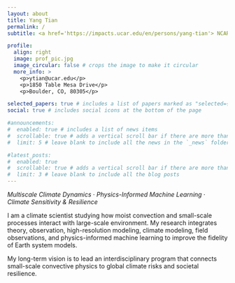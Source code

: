 ```yaml
---
layout: about
title: Yang Tian
permalink: /
subtitle: <a href='https://impacts.ucar.edu/en/persons/yang-tian'> NCAR scientist</a> 

profile:
  align: right
  image: prof_pic.jpg
  image_circular: false # crops the image to make it circular
  more_info: >
    <p>ytian@ucar.edu</p>
    <p>1850 Table Mesa Drive</p>
    <p>Boulder, CO, 80305</p>

selected_papers: true # includes a list of papers marked as "selected={true}"
social: true # includes social icons at the bottom of the page

#announcements:
#  enabled: true # includes a list of news items
#  scrollable: true # adds a vertical scroll bar if there are more than 3 news items
#  limit: 5 # leave blank to include all the news in the `_news` folder

#latest_posts:
#  enabled: true
#  scrollable: true # adds a vertical scroll bar if there are more than 3 new posts items
#  limit: 3 # leave blank to include all the blog posts
---
```

*Multiscale Climate Dynamics* · *Physics-Informed Machine Learning* · *Climate Sensitivity & Resilience*

I am a climate scientist studying how moist convection and small-scale processes interact with large-scale environment.
My research integrates theory, observation, high-resolution modeling, climate modeling, field observations, 
and physics-informed machine learning to improve the fidelity of Earth system models.

My long-term vision is to lead an interdisciplinary program that connects small-scale
convective physics to global climate risks and societal resilience.
